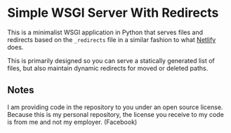 <!--
SPDX-FileCopyrightText: 2023 Diego Elio Pettenò

SPDX-License-Identifier: 0BSD
-->
# Simple WSGI Server With Redirects

This is a minimalist WSGI application in Python that serves files
and redirects based on the `_redirects` file in a similar fashion
to what [Netlify](https://www.netlify.com/) does.

This is primarily designed so you can serve a statically generated
list of files, but also maintain dynamic redirects for moved or
deleted paths.

## Notes
I am providing code in the repository to you under an open source license. Because this is my personal repository, the license you receive to my code is from me and not my employer. (Facebook)
